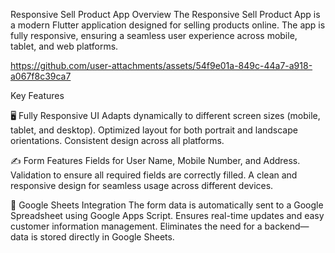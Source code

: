 Responsive Sell Product App
Overview
The Responsive Sell Product App is a modern Flutter application designed for selling products online. The app is fully responsive, ensuring a seamless user experience across mobile, tablet, and web platforms.

https://github.com/user-attachments/assets/54f9e01a-849c-44a7-a918-a067f8c39ca7


Key Features

🖥️ Fully Responsive UI
Adapts dynamically to different screen sizes (mobile, tablet, and desktop).
Optimized layout for both portrait and landscape orientations.
Consistent design across all platforms.

✍️ Form Features
Fields for User Name, Mobile Number, and Address.
Validation to ensure all required fields are correctly filled.
A clean and responsive design for seamless usage across different devices.

🔗 Google Sheets Integration
The form data is automatically sent to a Google Spreadsheet using Google Apps Script.
Ensures real-time updates and easy customer information management.
Eliminates the need for a backend—data is stored directly in Google Sheets.


